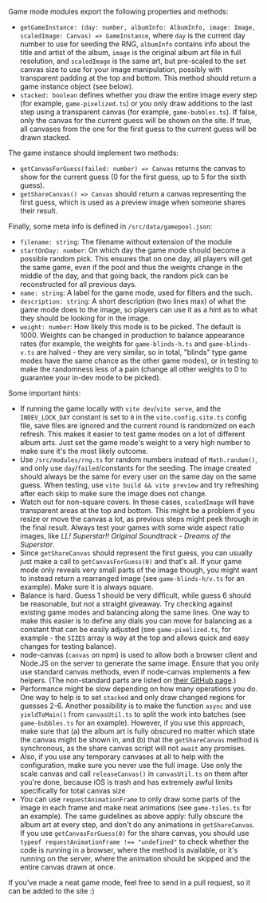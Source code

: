 Game mode modules export the following properties and methods:

* `getGameInstance: (day: number, albumInfo: AlbumInfo, image: Image, scaledImage: Canvas) => GameInstance`, where `day`
  is the current day number to use for seeding the RNG, `albumInfo` contains info about the title and artist of the
  album, `image` is the original album art file in full resolution, and `scaledImage` is the same art, but pre-scaled to
  the set canvas size to use for your image manipulation, possibly with transparent padding at the top and bottom. This
  method should return a game instance object (see below).
* `stacked: boolean` defines whether you draw the entire image every step (for example, `game-pixelized.ts`) or you only
  draw additions to the last step using a transparent canvas (for example, `game-bubbles.ts`). If false, only the canvas
  for the current guess will be shown on the site. If true, all canvases from the one for the first guess to the current
  guess will be drawn stacked.

The game instance should implement two methods:

* `getCanvasForGuess(failed: number) => Canvas` returns the canvas to show for the current guess (0 for the first guess,
  up to 5 for the sixth guess).
* `getShareCanvas() => Canvas` should return a canvas representing the first guess, which is used as a preview image
  when someone shares their result.

Finally, some meta info is defined in `/src/data/gamepool.json`:

* `filename: string`: The filename without extension of the module
* `startOnDay: number`: On which day the game mode should become a possible random pick. This ensures that on one day,
  all players will get the same game, even if the pool and thus the weights change in the middle of the day, and that
  going back, the random pick can be reconstructed for all previous days.
* `name: string`: A label for the game mode, used for filters and the such.
* `description: string`: A short description (two lines max) of what the game mode does to the image, so players can
  use it as a hint as to what they should be looking for in the image.
* `weight: number`: How likely this mode is to be picked. The default is 1000. Weights can be changed in production to
  balance appearance rates (for example, the weights for `game-blinds-h.ts` and `game-blinds-v.ts` are halved - they
  are very similar, so in total, "blinds" type game modes have the same chance as the other game modes), or in testing
  to make the randomness less of a pain (change all other weights to 0 to guarantee your in-dev mode to be picked).

Some important hints:

* If running the game locally with `vite dev`/`vite serve`, and the `INDEV_LOCK_DAY` constant is set to `0` in the
  `vite.config.site.ts` config file, save files are ignored and the current round is randomized on each refresh. This
  makes it easier to test game modes on a lot of different album arts. Just set the game mode's weight to a very high
  number to make sure it's the most likely outcome.
* Use `/src/modules/rng.ts` for random numbers instead of `Math.random()`, and only use `day`/`failed`/constants for the
  seeding. The image created should always be the same for every user on the same day on the same guess. When testing,
  use `vite build && vite preview` and try refreshing after each skip to make sure the image does not change.
* Watch out for non-square covers. In these cases, `scaledImage` will have transparent areas at the top and bottom. This
  might be a problem if you resize or move the canvas a lot, as previous steps might peek through in the final result.
  Always test your games with some wide aspect ratio images, like *LL! Superstar!! Original Soundtrack - Dreams of the
  Superstar*.
* Since `getShareCanvas` should represent the first guess, you can usually just make a call to `getCanvasForGuess(0)`
  and that's all. If your game mode only reveals very small parts of the image though, you might want to instead return
  a rearranged image (see `game-blinds-h/v.ts` for an example). Make sure it is always square.
* Balance is hard. Guess 1 should be very difficult, while guess 6 should be reasonable, but not a straight giveaway.
  Try checking against existing game modes and balancing along the same lines. One way to make this easier is to define
  any dials you can move for balancing as a constant that can be easily adjusted (see `game-pixelized.ts`, for example -
  the `SIZES` array is way at the top and allows quick and easy changes for testing balance).
* node-canvas (`canvas` on npm) is used to allow both a browser client and Node.JS on the server to generate the same
  image. Ensure that you only use standard canvas methods, even if node-canvas implements a few helpers. (The
  non-standard parts are listed on [their GitHub page](https://github.com/Automattic/node-canvas#non-standard-apis).)
* Performance might be slow depending on how many operations you do. One way to help is to set `stacked` and only draw
  changed regions for guesses 2-6. Another possibility is to make the function `async` and use `yieldToMain()` from
  `canvasUtil.ts` to split the work into batches (see `game-bubbles.ts` for an example). However, if you use this
  approach, make sure that (a) the album art is fully obscured no matter which state the canvas might be shown in, and
  (b) that the `getShareCanvas` method is synchronous, as the share canvas script will not `await` any promises.
* Also, if you use any temporary canvases at all to help with the configuration, make sure you never use the full image.
  Use only the scale canvas and call `releaseCanvas()` in `canvasUtil.ts` on them after you're done, because iOS is
  trash and has extremely awful limits specifically for total canvas size
* You can use `requestAnimationFrame` to only draw some parts of the image in each frame and make neat animations (see
  `game-tiles.ts` for an example). The same guidelines as above apply: fully obscure the album art at every step, and
  don't do any animations in `getShareCanvas`. If you use `getCanvasForGuess(0)` for the share canvas, you should use
  `typeof requestAnimationFrame !== "undefined"` to check whether the code is running in a browser, where the method is
  available, or it's running on the server, where the animation should be skipped and the entire canvas drawn at once.

If you've made a neat game mode, feel free to send in a pull request, so it can be added to the site :)